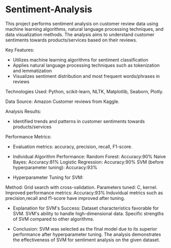 # Sentiment-Analysis

This project performs sentiment analysis on customer review data using machine learning algorithms, natural language processing techniques, and data visualization methods. The analysis aims to understand customer sentiments towards products/services based on their reviews.

Key Features:
- Utilizes machine learning algorithms for sentiment classification
- Applies natural language processing techniques such as tokenization and lemmatization
- Visualizes sentiment distribution and most frequent words/phrases in reviews

Technologies Used: Python, scikit-learn, NLTK, Matplotlib, Seaborn, Plotly.

Data Source: Amazon Customer reviews  from Kaggle.

Analysis Results:
- Identified trends and patterns in customer sentiments towards products/services

Performance Metrics:
- Evaluation metrics: accuracy, precision, recall, F1-score.

- Individual Algorithm Performance:
    Random Forest: 
    Accuracy:90%
    Naive Bayes:
    Accuracy:81%
    Logistic Regression: 
    Accuracy:90%
    SVM (before hyperparameter tuning):
    Accuracy:93%
  
- Hyperparameter Tuning for SVM:

Method: Grid search with cross-validation.
Parameters tuned: C, kernel.
Improved performance metrics: 
Accuracy:93%
Induvidual metrics such as precision,recall and f1-score have improved after tuning.

- Explanation for SVM's Success:
Dataset characteristics favorable for SVM.
SVM's ability to handle high-dimensional data.
Specific strengths of SVM compared to other algorithms.

- Conclusion:
SVM was selected as the final model due to its superior performance after hyperparameter tuning.
The analysis demonstrates the effectiveness of SVM for sentiment analysis on the given dataset.
